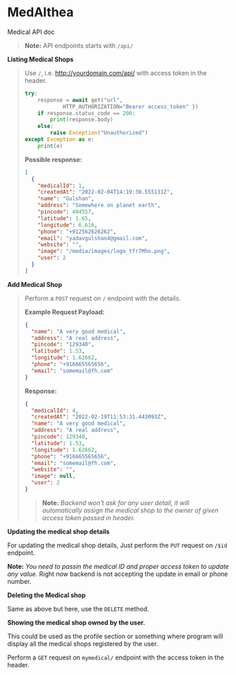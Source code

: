 # MedAlthea

Medical API doc

> **Note:** API endpoints starts with `/api/`

**Listing Medical Shops**

> Use `/`, i.e. http://yourdomain.com/api/ with access token in the header.
> 
> ```python
> try:
>     response = await get("url", 
>             HTTP_AUTHORIZATION="Bearer access_token" })
>     if response.status_code == 200:
>         print(response.body)
>     else:
>         raise Exception("Unauthorized")
> except Exception as e:
>     print(e)
> ```
> 
> **Possible response:**
> 
> ```json
> [
>   {
>     "medicalId": 1,
>     "createdAt": "2022-02-04T14:19:30.555131Z",
>     "name": "Gulshan",
>     "address": "Somewhere on planet earth",
>     "pincode": 404557,
>     "latitude": 1.65,
>     "longitude": 6.616,
>     "phone": "+912562626262",
>     "email": "yadavgulshan4@gmail.com",
>     "website": "",
>     "image": "/media/images/logo_tfr7Mho.png",
>     "user": 2
>   }
> ]
> ```

**Add Medical Shop**

> Perform a `POST` request on `/` endpoint with the details.
> 
> **Example Request Payload:**
> 
> ```json
> {
>   "name": "A very good medical",
>   "address": "A real address",
>   "pincode": "129340",
>   "latitude": 1.53,
>   "longitude": 1.62662,
>   "phone": "+916665565656",
>   "email": "somemail@fh.com"
> }
> ```
> 
> **Response:**
> 
> ```json
> {
>   "medicalId": 4,
>   "createdAt": "2022-02-19T11:53:31.443093Z",
>   "name": "A very good medical",
>   "address": "A real address",
>   "pincode": 129340,
>   "latitude": 1.53,
>   "longitude": 1.62662,
>   "phone": "+916665565656",
>   "email": "somemail@fh.com",
>   "website": "",
>   "image": null,
>   "user": 2
> }
> ```
> 
> > **Note:** *Backend won't ask for any user detail, it will automatically assign the medical shop to the owner of given access token passed in header.*

**Updating the medical shop details**

For updating the medical shop details, Just  perform the `PUT` request on `/$id` endpoint.

**Note:** *You need to passin the medical ID and proper access token to update any value.* Right now backend is not accepting the update in email or phone number.

**Deleting the Medical shop**

Same as above but here, use the `DELETE` method.



**Showing the medical shop owned by the user.**

This could be used as the profile section or something where program will display all the medical shops registered by the user.

Perform a `GET` request on `mymedical/` endpoint with the access token in the header.
